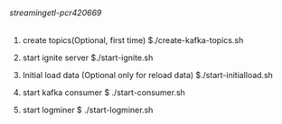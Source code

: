 ###### streamingetl-pcr420669
 
1. create topics(Optional, first time)
	$./create-kafka-topics.sh
	
2. start ignite server
  	$./start-ignite.sh
  	
3. Initial load data (Optional only for reload data)
	$./start-initialload.sh  	
	
4. start kafka consumer
 	$ ./start-consumer.sh
 	
5. start logminer
	$ ./start-logminer.sh 	 	
  	